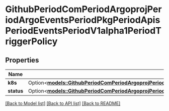 # GithubPeriodComPeriodArgoprojPeriodArgoEventsPeriodPkgPeriodApisPeriodEventsPeriodV1alpha1PeriodTriggerPolicy

## Properties

Name | Type | Description | Notes
------------ | ------------- | ------------- | -------------
**k8s** | Option<[**models::GithubPeriodComPeriodArgoprojPeriodArgoEventsPeriodPkgPeriodApisPeriodEventsPeriodV1alpha1PeriodK8SResourcePolicy**](github.com.argoproj.argo_events.pkg.apis.events.v1alpha1.K8SResourcePolicy.md)> |  | [optional]
**status** | Option<[**models::GithubPeriodComPeriodArgoprojPeriodArgoEventsPeriodPkgPeriodApisPeriodEventsPeriodV1alpha1PeriodStatusPolicy**](github.com.argoproj.argo_events.pkg.apis.events.v1alpha1.StatusPolicy.md)> |  | [optional]

[[Back to Model list]](../README.md#documentation-for-models) [[Back to API list]](../README.md#documentation-for-api-endpoints) [[Back to README]](../README.md)


